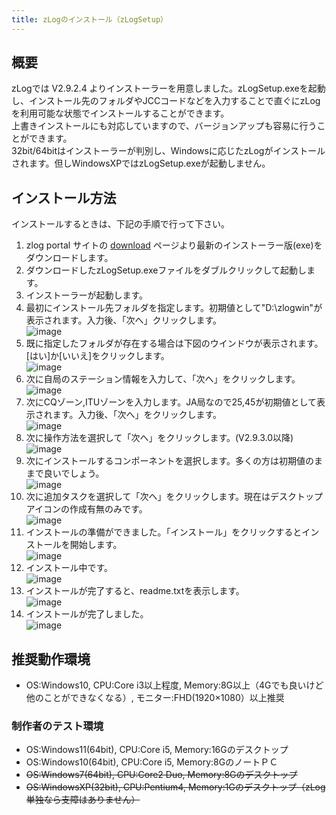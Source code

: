 ```yaml
---
title: zLogのインストール（zLogSetup）
---
```


## 概要
zLogでは V2.9.2.4 よりインストーラーを用意しました。zLogSetup.exeを起動し、インストール先のフォルダやJCCコードなどを入力することで直ぐにzLogを利用可能な状態でインストールすることができます。  
上書きインストールにも対応していますので、バージョンアップも容易に行うことができます。  
32bit/64bitはインストーラーが判別し、Windowsに応じたzLogがインストールされます。但しWindowsXPではzLogSetup.exeが起動しません。  

## インストール方法

インストールするときは、下記の手順で行って下さい。  

1. zlog portal サイトの [download](https://zlog.org/download.html) ページより最新のインストーラー版(exe)をダウンロードします。
2. ダウンロードしたzLogSetup.exeファイルをダブルクリックして起動します。
3. インストーラーが起動します。
1. 最初にインストール先フォルダを指定します。初期値として"D:\zlogwin"が表示されます。入力後、「次へ」クリックします。  
![image](https://github.com/user-attachments/assets/834d05fc-90d6-4de7-8204-b8029f2e0411)
1. 既に指定したフォルダが存在する場合は下図のウインドウが表示されます。[はい]か[いいえ]をクリックします。  
![image](https://github.com/user-attachments/assets/3b69a032-6307-4800-b597-14bf6ee434e6)
1. 次に自局のステーション情報を入力して、「次へ」をクリックします。  
![image](https://github.com/user-attachments/assets/0a8e8b56-c989-495a-93b8-769002a4b59a)
1. 次にCQゾーン,ITUゾーンを入力します。JA局なので25,45が初期値として表示されます。入力後、「次へ」をクリックします。  
![image](https://github.com/user-attachments/assets/b98aa0db-4219-4cca-8bec-7b48aa7d82b9)
1. 次に操作方法を選択して「次へ」をクリックします。(V2.9.3.0以降)  
![image](https://github.com/user-attachments/assets/ac379297-1c9f-490b-82d6-330450780912)
1. 次にインストールするコンポーネントを選択します。多くの方は初期値のままで良いでしょう。  
![image](https://github.com/user-attachments/assets/b613d86a-7030-4431-a8ce-cebfed521743)
1. 次に追加タスクを選択して「次へ」をクリックします。現在はデスクトップアイコンの作成有無のみです。  
![image](https://github.com/user-attachments/assets/6a384245-3299-453d-a759-3ed7211ac5de)
1. インストールの準備ができました。「インストール」をクリックするとインストールを開始します。  
![image](https://github.com/user-attachments/assets/fe8eb083-8aea-440b-8d8c-21993f46e42f)
1. インストール中です。  
![image](https://github.com/user-attachments/assets/d716e123-3a27-4e2d-a31d-465c335389b5)
1. インストールが完了すると、readme.txtを表示します。  
![image](https://github.com/user-attachments/assets/ab35b0c5-37c6-407c-9bcf-fdb03d5f4b7e)
1. インストールが完了しました。  
![image](https://github.com/user-attachments/assets/924a4814-737a-446e-aa79-39076fa164c9)


## 推奨動作環境
* OS:Windows10, CPU:Core i3以上程度, Memory:8G以上（4Gでも良いけど他のことができなくなる）, モニター:FHD(1920×1080）以上推奨

### 制作者のテスト環境
* OS:Windows11(64bit), CPU:Core i5, Memory:16Gのデスクトップ
* OS:Windows10(64bit), CPU:Core i5, Memory:8GのノートＰＣ
* <s>OS:Windows7(64bit), CPU:Core2 Duo, Memory:8Gのデスクトップ</s>
* <s>OS:WindowsXP(32bit), CPU:Pentium4, Memory:1Gのデスクトップ（zLog単独なら支障はありません）</s>

